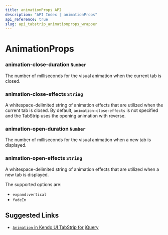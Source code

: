 ```yaml
---
title: animationProps API
description: "API Index | animationProps"
api_reference: true
slug: api_tabstrip_animationprops_wrapper
---
```


# AnimationProps

### animation-close-duration `Number`

The number of milliseconds for the visual animation when the current tab is closed.

### animation-close-effects `String`

A whitespace-delimited string of animation effects that are utilized when the current tab is closed. By default, `animation-close-effects` is not specified and the TabStrip uses the opening animation with reverse.

### animation-open-duration `Number`

The number of milliseconds for the visual animation when a new tab is displayed.

### animation-open-effects `String`

A whitespace-delimited string of animation effects that are utilized when a new tab is displayed.

The supported options are:

* `expand:vertical`
* `fadeIn`

## Suggested Links

* [`Animation` in Kendo UI TabStrip for jQuery](https://docs.telerik.com/kendo-ui/api/javascript/ui/tabstrip/configuration/animation)
